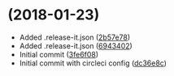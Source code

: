 <a name=""></a>
#  (2018-01-23)

* Added .release-it.json ([2b57e78](https://github.com/antonbabenko/terracing-test-repo/commit/2b57e78))
* Added .release-it.json ([6943402](https://github.com/antonbabenko/terracing-test-repo/commit/6943402))
* Initial commit ([3fe6f08](https://github.com/antonbabenko/terracing-test-repo/commit/3fe6f08))
* Initial commit with circleci config ([dc36e8c](https://github.com/antonbabenko/terracing-test-repo/commit/dc36e8c))



